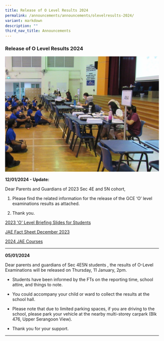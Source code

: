 ```yaml
---
title: Release of O Level Results 2024
permalink: /announcements/announcements/olevelresults-2024/
variant: markdown
description: ""
third_nav_title: Announcements
---
```

### Release of O Level Results 2024

![](/images/Announcements/exam_results.jpeg)

<b>12/01/2024 - Update:</b>

Dear Parents and Guardians of 2023 Sec 4E and 5N cohort,

1. Please find the related information for the release of the GCE ‘O’ level examinations results as attached.

2. Thank you.

[2023 'O' Level Briefing Slides for Students](/files/O%20Level%20Results%202024/2023_O_Level_Briefing_Slides_for_Students.pdf)

[JAE Fact Sheet December 2023](/files/O%20Level%20Results%202024/JAE_Fact_Sheet_Dec_2023.pdf)

[2024 JAE Courses](/files/O%20Level%20Results%202024/2024_JAE_Courses__2_.pdf)
<hr>

<b>05/01/2024</b>

Dear parents and guardians of Sec 4E5N students , the results of O-Level Examinations will be released on Thursday, 11 January, 2pm.

* Students have been informed by the FTs on the reporting time, school attire, and things to note.

* You could accompany your child or ward to collect the results at the school hall.

* Please note that due to limited parking spaces, if you are driving to the school, please park your vehicle at the nearby multi-storey carpark (Blk 476, Upper Serangoon View).

* Thank you for your support.

<hr>